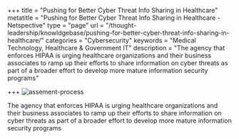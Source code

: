 +++
title =  "Pushing for Better Cyber Threat Info Sharing in Healthcare"
metatitle = "Pushing for Better Cyber Threat Info Sharing in Healthcare - Netspective"
type =  "page"
url = "/thought-leadership/knowldgebase/pushing-for-better-cyber-threat-info-sharing-in-healthcare/"
categories = "Cybersecurity"
keywords = "Medical Technology, Healthcare & Government IT"
description = "The agency that enforces HIPAA is urging healthcare organizations and their business associates to ramp up their efforts to share information on cyber threats as part of a broader effort to develop more mature information security programs"
 
+++
 ![assement-process](/blog/Pushing_fo_1488280666.jpg#center) 

 The agency that enforces HIPAA is urging healthcare organizations and their business associates to ramp up their efforts to share information on cyber threats as part of a broader effort to develop more mature information security programs